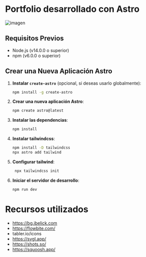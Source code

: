 
# Portfolio desarrollado con Astro
![imagen](https://github.com/PJMonticoli/portfolio-astro/assets/139149183/a1590d72-319f-4063-be35-56b8bfd56f4c)





## Requisitos Previos

- Node.js (v14.0.0 o superior)
- npm (v6.0.0 o superior)

## Crear una Nueva Aplicación Astro


1. **Instalar `create-astro`** (opcional, si deseas usarlo globalmente):
    ```sh
    npm install -g create-astro
    ```

2. **Crear una nueva aplicación Astro**:
    ```sh
    npm create astro@latest
    ```

3. **Instalar las dependencias**:
    ```sh
    npm install
    ```
4. **Instalar tailwindcss**:
    ```sh
    npm install -D tailwindcss
    npx astro add tailwind
    ```
5. **Configurar tailwind**:
    ```sh
     npx tailwindcss init
    ``` 
5. **Iniciar el servidor de desarrollo**:
    ```sh
    npm run dev
    ```

    
    
# Recursos utilizados
- https://bg.ibelick.com
- https://flowbite.com/
- tabler.io/icons
- https://svgl.app/
- https://shots.so/
- https://squoosh.app/
